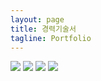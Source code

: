 ```yaml
---
layout: page
title: 경력기술서
tagline: Portfolio
---
```




  <img src="https://zzingyuna.github.io/image/po1.JPG"/>  
  <img src="https://zzingyuna.github.io/image/po2.JPG"/>  
  <img src="https://zzingyuna.github.io/image/po3.JPG"/>
  <img src="https://zzingyuna.github.io/image/po4.JPG"/>


